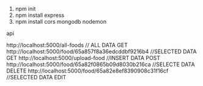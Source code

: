 1. npm init
2. npm install express
3. npm install cors mongodb nodemon



api

​http://localhost:5000/all-foods // ALL DATA GET
http://localhost:5000/food/65a857f8a36edcddbf9216b4  //SELECTED DATA GET
http://localhost:5000/upload-food //INSERT DATA POST
http://localhost:5000/food/65a82f0865b09d8030b216ca //SELECTE DATA DELETE
http://localhost:5000/food/65a82e8ef8390908c31f16cf //SELECTED DATA EDIT
